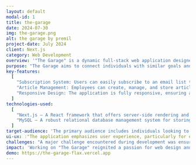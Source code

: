 ```yaml
---
layout: default
modal-id: 1
title: the-garage
date: 2024-07-30
img: the-garage.png
alt: the garage by premil
project-date: July 2024
client: Next.js
category: Web Development
overview: '"The Garage" is a dynamic full-stack web application designed to foster a community of individuals focused on empowering themselves as personal brands. Developed using Next.js and MySQL, the platform provides an engaging and user-friendly experience for both subscribers and content creators within the "The Garage" community by Premil.'
purpose: "The Garage aims to connect individuals with similar goals and interests, offering a space where they can enhance their personal branding journey. By providing a platform to access insightful articles and subscribe to relevant updates, the application supports users in growing their brands and staying informed."
key-features:
  [
    "Subscription System: Users can easily subscribe to an email list to receive updates and news related to personal branding and community activities.",
    "Article Management: Employees can create, manage, and store articles in a MySQL database, making it easy for users to access valuable content.",
    "Responsive Design: The application is fully responsive, ensuring a seamless user experience across various devices, from desktops to mobile phones.",
  ]
technologies-used:
  [
    "Next.js – A React framework that offers server-side rendering and static site generation, ensuring high performance and SEO benefits.",
    "MySQL – A robust relational database management system for storing and managing content.",
  ]
target-audience: 'The primary audience includes individuals looking to develop their personal brand, as well as employees and contributors of "The Garage" by Premil who are involved in content creation and management.'
ui-ux: :"The application emphasizes user experience, particularly for employees who have the ability to create and manage new posts. The interface is intuitive and designed to streamline content management and user interactions. The experience for subscribers is equally focused on ease of access to valuable articles and subscription updates."
challenges: "A major challenge encountered during development was ensuring the application’s responsiveness across different devices. To address this, the code was extensively rewritten to incorporate responsive styling, enhancing the usability of the application on mobile phones and tablets."
impact: 'Working on "The Garage" reignited a passion for web design and development. The project has been a significant learning experience and has reinforced a commitment to pursuing more engaging and challenging web development projects in the future.'
demo: https://the-garage-flax.vercel.app
---
```

